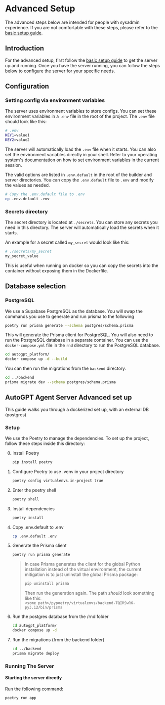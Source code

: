 # Advanced Setup

The advanced steps below are intended for people with sysadmin experience. If you are not comfortable with these steps, please refer to the [basic setup guide](../platform/getting-started.md).

## Introduction

For the advanced setup, first follow the [basic setup guide](../platform/getting-started.md) to get the server up and running. Once you have the server running, you can follow the steps below to configure the server for your specific needs.

## Configuration

### Setting config via environment variables

The server uses environment variables to store configs. You can set these environment variables in a `.env` file in the root of the project. The `.env` file should look like this:

```bash
# .env
KEY1=value1
KEY2=value2
```

The server will automatically load the `.env` file when it starts. You can also set the environment variables directly in your shell. Refer to your operating system's documentation on how to set environment variables in the current session.

The valid options are listed in `.env.default` in the root of the builder and server directories. You can copy the `.env.default` file to `.env` and modify the values as needed.

```bash
# Copy the .env.default file to .env
cp .env.default .env
```

### Secrets directory

The secret directory is located at `./secrets`. You can store any secrets you need in this directory. The server will automatically load the secrets when it starts.

An example for a secret called `my_secret` would look like this:

```bash
# ./secrets/my_secret
my_secret_value
```

This is useful when running on docker so you can copy the secrets into the container without exposing them in the Dockerfile.

## Database selection


### PostgreSQL

We use a Supabase PostgreSQL as the database. You will swap the commands you use to generate and run prisma to the following

```bash
poetry run prisma generate --schema postgres/schema.prisma
```

This will generate the Prisma client for PostgreSQL. You will also need to run the PostgreSQL database in a separate container. You can use the `docker-compose.yml` file in the `rnd` directory to run the PostgreSQL database.

```bash
cd autogpt_platform/
docker compose up -d --build
```

You can then run the migrations from the `backend` directory.

```bash
cd ../backend
prisma migrate dev --schema postgres/schema.prisma
```

## AutoGPT Agent Server Advanced set up

This guide walks you through a dockerized set up, with an external DB (postgres)

### Setup

We use the Poetry to manage the dependencies. To set up the project, follow these steps inside this directory:

0. Install Poetry
    ```sh
    pip install poetry
    ```
    
1. Configure Poetry to use .venv in your project directory
    ```sh
    poetry config virtualenvs.in-project true
    ```

2. Enter the poetry shell

   ```sh
   poetry shell
   ```

3. Install dependencies

   ```sh
   poetry install
   ```

4. Copy .env.default to .env

   ```sh
   cp .env.default .env
   ```

5. Generate the Prisma client

   ```sh
   poetry run prisma generate
   ```

   > In case Prisma generates the client for the global Python installation instead of the virtual environment, the current mitigation is to just uninstall the global Prisma package:
   >
   > ```sh
   > pip uninstall prisma
   > ```
   >
   > Then run the generation again. The path _should_ look something like this:  
   > `<some path>/pypoetry/virtualenvs/backend-TQIRSwR6-py3.12/bin/prisma`

6. Run the postgres database from the /rnd folder

   ```sh
   cd autogpt_platform/
   docker compose up -d
   ```

7. Run the migrations (from the backend folder)

   ```sh
   cd ../backend
   prisma migrate deploy
   ```

### Running The Server

#### Starting the server directly

Run the following command:

```sh
poetry run app
```
